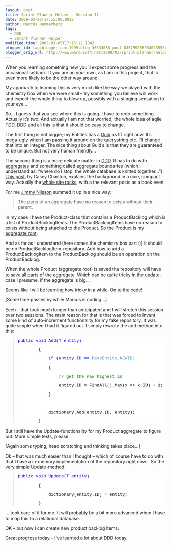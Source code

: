 ```yaml
---
layout: post
title: Sprint Planner Helper – Session 17
date: 2009-03-05T17:15:00.001Z
author: Marcus Hammarberg
tags:
  - DDD
  - Sprint Planner Helper
modified_time: 2009-03-05T17:15:12.104Z
blogger_id: tag:blogger.com,1999:blog-36533086.post-8357992069340235584
blogger_orig_url: http://www.marcusoft.net/2009/03/sprint-planner-helper-session-17.html
---
```



When you learning something new you’ll expect some progress and the
occasional setback. If you are on your own, as I am in this project,
that is even more likely to be the other way around.

My approach to learning this is very much like the way we played with
the chemistry box when we were small – try something you believe will
work and expect the whole thing to blow up, possibly with a stinging
sensation to your eye…

So… I guess that you see where this is going. I have to redo something.
Actually it’s two. And actually I am not that worried; the whole idea of
agile <a href="http://en.wikipedia.org/wiki/Test-driven_development"
target="_blank">TDD</a>,
<a href="http://en.wikipedia.org/wiki/Domain-driven_design"
target="_blank">DDD</a> and all this is that it should be easy to
change.

The first thing is not biggie; my Entities has a
<a href="http://msdn.microsoft.com/en-us/library/system.guid.aspx"
target="_blank">Guid</a> as ID right now. It’s mega-ugly when I am
passing it around on the querystring etc. I’ll change that into an
integer. The nice thing about Guid’s is that they are guaranteed to be
unique. But not very human friendly…

The second thing is a more delicate matter in
<a href="http://en.wikipedia.org/wiki/Domain-driven_design"
target="_blank">DDD</a>. It has to do with <a
href="http://domaindrivendesign.org/discussion/messageboardarchive/Aggregates.html"
target="_blank">aggregates</a> and something called aggregate boundaries
(which I understand as: “where do I stop, the whole database is knitted
together…”).  <a
href="http://devlicio.us/blogs/casey/archive/2009/02/16/ddd-aggregates-and-aggregate-roots.aspx"
target="_blank">This post</a>, by Casey Charlton, explains the
background in a nice, compact way. Actually the
<a href="http://dddstepbystep.com" target="_blank">whole site rocks</a>,
with a the relevant posts as a book even.

For me <a href="www.jnsk.se/" target="_blank">Jimmy Nilsson</a> summed
it up in a nice way:

> The parts of an aggregate have no reason to exists without their
> parent.

In my case I have the Product-class that contains a ProductBacklog which
is a list of ProductBacklogItems. The ProductBacklogItems have no reason
to exists without being attached to the Product. So the Product is my <a
href="http://domaindrivendesign.org/discussion/messageboardarchive/Aggregates.html"
target="_blank">aggregate root</a>.

And as far as I understand (here comes the chemistry box part :)) it
should be no ProductBacklogItem-repository. Add how to add a
ProductBacklogItem to the ProductBacklog should be an operation on the
ProductBacklog.

When the whole Product (aggregate root) is saved the repository will
have to save all parts of the aggregate. Which can be quite tricky in
the update-case I presume, if the aggregate is big…

Seems like I will be learning how tricky in a while. On to the code!

\[Some time passes by while Marcus is coding…\]

Eeeh – that took much longer than anticipated and I will stretch this
session over two sessions. The main reason for that is that was forced
to invent some kind of auto-increment functionality for my fake
repository. It was quite simple when I had it figured out. I simply
rewrote the add method into this:

> <div
> style="font-size: 10pt; background: white; color: black; font-family: courier new">
>
> <span style="color: blue">public <span
> style="color: blue">void Add(T entity)
>
>         {
>
>             <span style="color: blue">if (entity.ID == <span
> style="color: #2b91af">BaseEntity.NEWID)
>
>             {
>
>                 <span style="color: green">// get the new highest
> id
>
>                 entity.ID = FindAll().Max(x =\> x.ID) + 1;
>
>             }
>
>  
>
>             dictionary.Add(entity.ID, entity);
>
>         }
>
> </div>

But I still have the Update-functionality for my Product aggregate to
figure out. More simple tests, please. 

\[Again some typing, head scratching and thinking takes place…\]

Ok – that was much easier than I thought – which of course have to do
with that I have a in-memory implementation of the repository right now…
So the very simple Update-method:

> <div
> style="font-size: 10pt; background: white; color: black; font-family: courier new">
>
> <span style="color: blue">public <span
> style="color: blue">void Update(T entity)
>
>         {
>
>             dictionary\[entity.ID\] = entity;
>
>         }
>
> </div>

… took care of it for me. It will probably be a bit more advanced when I
have to map this to a relational database.

OK – but now I can create new product backlog items.

Great progress today – I’ve learned a lot about DDD today.
